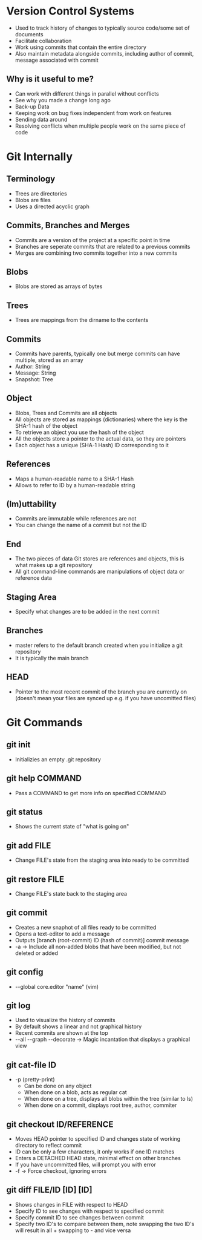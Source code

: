 # Version Control Systems
- Used to track history of changes to typically source code/some set of documents
- Facilitate collaboration
- Work using commits that contain the entire directory
- Also maintain metadata alongside commits, including author of commit, message associated with commit

## Why is it useful to me?
- Can work with different things in parallel without conflicts
- See why you made a change long ago
- Back-up Data
- Keeping work on bug fixes independent from work on features
- Sending data around 
- Resolving conflicts when multiple people work on the same piece of code

# Git Internally
## Terminology
- Trees are directories
- Blobs are files
- Uses a directed acyclic graph

## Commits, Branches and Merges
- Commits are a version of the project at a specific point in time
- Branches are seperate commits that are related to a previous commits
- Merges are combining two commits together into a new commits

## Blobs
- Blobs are stored as arrays of bytes
## Trees
- Trees are mappings from the dirname to the contents
## Commits
- Commits have parents, typically one but merge commits can have multiple, stored as an array
- Author: String
- Message: String
- Snapshot: Tree
## Object
- Blobs, Trees and Commits are all objects
- All objects are stored as mappings (dictionaries) where the key is the SHA-1 hash of the object
- To retrieve an object you use the hash of the object
- All the objects store a pointer to the actual data, so they are pointers
- Each object has a unique (SHA-1 Hash) ID corresponding to it
## References
- Maps a human-readable name to a SHA-1 Hash
- Allows to refer to ID by a human-readable string
## (Im)uttability
- Commits are immutable while references are not
- You can change the name of a commit but not the ID
## End
- The two pieces of data Git stores are references and objects, this is what makes up a git repository
- All git command-line commands are manipulations of object data or reference data

## Staging Area
- Specify what changes are to be added in the next commit
## Branches
- master refers to the default branch created when you initialize a git repository
- It is typically the main branch
## HEAD
- Pointer to the most recent commit of the branch you are currently on (doesn't mean your files are synced up e.g. if you have uncomitted files)

# Git Commands
## git init
- Initializies an empty .git repository 
## git help COMMAND
- Pass a COMMAND to get more info on specified COMMAND
## git status
- Shows the current state of "what is going on"
## git add FILE
- Change FILE's state from the staging area into ready to be committed
## git restore FILE
- Change FILE's state back to the staging area
## git commit
- Creates a new snaphot of all files ready to be committed
- Opens a text-editor to add a message
- Outputs \[branch (root-commit) ID (hash of commit)] commit message
- -a -> Include all non-added blobs that have been modified, but not deleted or added
## git config
- --global core.editor "name" (vim)
## git log
- Used to visualize the history of commits
- By default shows a linear and not graphical history
- Recent commits are shown at the top
- --all --graph --decorate -> Magic incantation that displays a graphical view
## git cat-file ID
- -p (pretty-print)
    - Can be done on any object
    - When done on a blob, acts as regular cat
    - When done on a tree, displays all blobs within the tree (similar to ls)
    - When done on a commit, displays root tree, author, commiter
## git checkout ID/REFERENCE
- Moves HEAD pointer to specified ID and changes state of working directory to reflect commit 
- ID can be only a few characters, it only works if one ID matches
- Enters a DETACHED HEAD state, minimal effect on other branches
- If you have uncommitted files, will prompt you with error
- -f -> Force checkout, ignoring errors
## git diff FILE/ID \[ID] \[ID] 
- Shows changes in FILE with respect to HEAD
- Specify ID to see changes with respect to specified commit
- Specify commit ID to see changes between commit
- Specify two ID's to compare between them, note swapping the two ID's will result in all + swapping to - and vice versa
